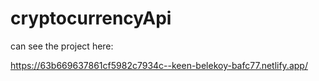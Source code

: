 # cryptocurrencyApi

can see the project here:

https://63b669637861cf5982c7934c--keen-belekoy-bafc77.netlify.app/
